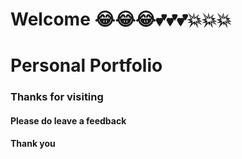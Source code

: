 # Welcome 😂😂😂💕💕💕💥💥💥
### <h1>Personal Portfolio</h1>
### Thanks for visiting

#### Please do leave a feedback

#### Thank you
